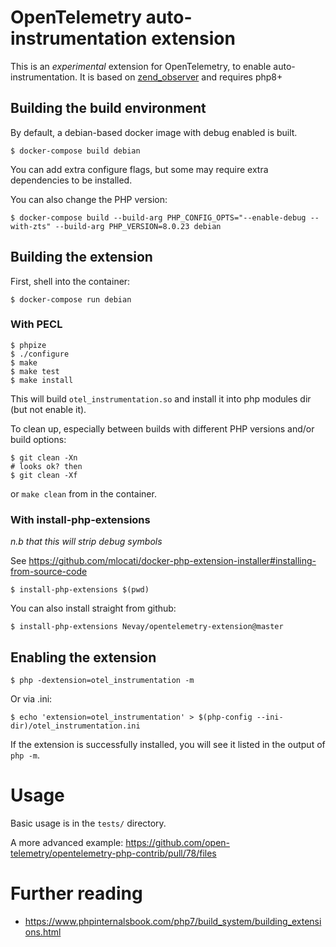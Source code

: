 # OpenTelemetry auto-instrumentation extension

This is an _experimental_ extension for OpenTelemetry, to enable auto-instrumentation.
It is based on [zend_observer](https://www.datadoghq.com/blog/engineering/php-8-observability-baked-right-in/) and requires php8+

## Building the build environment

By default, a debian-based docker image with debug enabled is built.

```shell
$ docker-compose build debian
```

You can add extra configure flags, but some may require extra dependencies to be installed.

You can also change the PHP version:

```shell
$ docker-compose build --build-arg PHP_CONFIG_OPTS="--enable-debug --with-zts" --build-arg PHP_VERSION=8.0.23 debian
```

## Building the extension

First, shell into the container:
```shell
$ docker-compose run debian
```

### With PECL
```shell
$ phpize
$ ./configure
$ make
$ make test
$ make install
```

This will build `otel_instrumentation.so` and install it into php modules dir (but not enable it).

To clean up, especially between builds with different PHP versions and/or build options:

```shell
$ git clean -Xn
# looks ok? then
$ git clean -Xf
```

or `make clean` from in the container.

### With install-php-extensions

_n.b that this will strip debug symbols_

See https://github.com/mlocati/docker-php-extension-installer#installing-from-source-code

```shell
$ install-php-extensions $(pwd)
```

You can also install straight from github:

```shell
$ install-php-extensions Nevay/opentelemetry-extension@master
```

## Enabling the extension

```shell
$ php -dextension=otel_instrumentation -m
```

Or via .ini:
```shell
$ echo 'extension=otel_instrumentation' > $(php-config --ini-dir)/otel_instrumentation.ini
```

If the extension is successfully installed, you will see it listed in the output of `php -m`.

# Usage

Basic usage is in the `tests/` directory.

A more advanced example: https://github.com/open-telemetry/opentelemetry-php-contrib/pull/78/files

# Further reading

* https://www.phpinternalsbook.com/php7/build_system/building_extensions.html